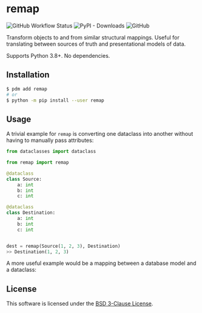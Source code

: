 # remap

![GitHub Workflow Status](https://raster.shields.io/github/actions/workflow/status/thearchitector/remap/test.yaml?label=tests&style=flat-square)
![PyPI - Downloads](https://raster.shields.io/pypi/dm/remap?style=flat-square)
![GitHub](https://raster.shields.io/github/license/thearchitector/remap?style=flat-square)

Transform objects to and from similar structural mappings. Useful for translating between sources of truth and presentational models of data.

Supports Python 3.8+. No dependencies.

## Installation

```sh
$ pdm add remap
# or
$ python -m pip install --user remap
```

## Usage

A trivial example for `remap` is converting one dataclass into another without having to manually pass attributes:

```python
from dataclasses import dataclass

from remap import remap

@dataclass
class Source:
    a: int
    b: int
    c: int

@dataclass
class Destination:
    a: int
    b: int
    c: int


dest = remap(Source(1, 2, 3), Destination)
>> Destination(1, 2, 3)
```

A more useful example would be a mapping between a database model and a dataclass:

## License

This software is licensed under the [BSD 3-Clause License](LICENSE).
